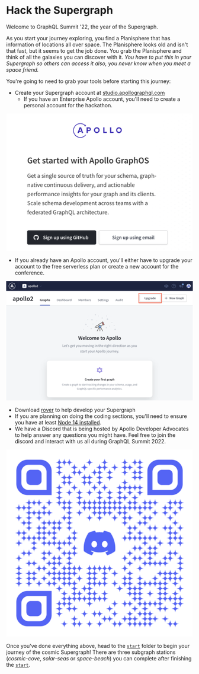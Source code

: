 # Hack the Supergraph

Welcome to GraphQL Summit '22, the year of the Supergraph.

As you start your journey exploring, you find a Planisphere that has information of locations all over space. The Planisphere looks old and isn't that fast, but it seems to get the job done. You grab the Planisphere and think of all the galaxies you can discover with it. *You have to put this in your Supergraph so others can access it also, you never know when you meet a space friend.*

You're going to need to grab your tools before starting this journey:

- Create your Supergraph account at [studio.apollographql.com](https://studio.apollographql.com/signup)
  - If you have an Enterprise Apollo account, you'll need to create a personal account for the hackathon.

![](images/start-create-apollo-account.png)

  - If you already have an Apollo account, you'll  either have to upgrade your account to the free serverless plan or create a new account for the conference.

![](images/start-upgrade-apollo-account.png)

- Download [rover] to help develop your Supergraph
- If you are planning on doing the coding sections, you'll need to ensure you have at least [Node 14 installed].
- We have a Discord that is being hosted by Apollo Developer Advocates to help answer any questions you might have. Feel free to join the discord and interact with us all during GraphQL Summit 2022.

![](images/discord-invite.png)

Once you've done everything above, head to the [`start`](./apollo-lounge-start/) folder to begin your journey of the cosmic Supergraph! There are three subgraph stations (*cosmic-cove*, *solar-seas* or *space-beach*) you can complete after finishing the [`start`](./apollo-lounge-start).

[rover]: https://www.apollographql.com/docs/rover/
[Node 14 installed]: https://nodejs.org/en/download/